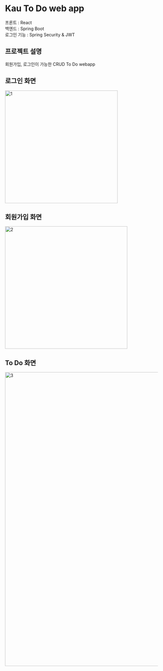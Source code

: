 # Kau To Do web app
프론트 : React   
백엔드 : Spring Boot   
로그인 기능 : Spring Security & JWT

## 프로젝트 설명
회원가입, 로그인이 가능한 CRUD To Do webapp

## 로그인 화면
<img width="371" alt="1" src="https://user-images.githubusercontent.com/83093525/147478001-fb439085-305b-4691-8d22-d9e575913d1a.png">

## 회원가입 화면
<img width="403" alt="2" src="https://user-images.githubusercontent.com/83093525/147478009-cd918798-3994-4216-9c7a-df344a3da56e.png">

## To Do 화면
<img width="967" alt="3" src="https://user-images.githubusercontent.com/83093525/147478014-ed4c2d88-0ad4-4897-8051-aa74241ff68c.png">

